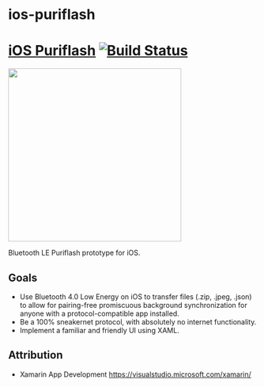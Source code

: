 # ios-puriflash

# [iOS Puriflash](https://github.com/ComandoBurrito/ios-puriflash) [![Build Status](https://travis-ci.org/ComandoBurrito/ios-puriflash.svg?branch=master)](https://travis-ci.org/ComandoBurrito/ios-puriflash)

<img src = "https://user-images.githubusercontent.com/26191102/75690132-a28f9e80-5ca2-11ea-81db-48d112c005bb.PNG" width = "350" >


Bluetooth LE Puriflash prototype for iOS.

## Goals
* Use Bluetooth 4.0 Low Energy on iOS to transfer files (.zip, .jpeg, .json) to allow for pairing-free promiscuous background synchronization for anyone with a protocol-compatible app installed.
* Be a 100% sneakernet protocol, with absolutely no internet functionality.
* Implement a familiar and friendly UI using XAML.

## Attribution
* Xamarin App Development https://visualstudio.microsoft.com/xamarin/

